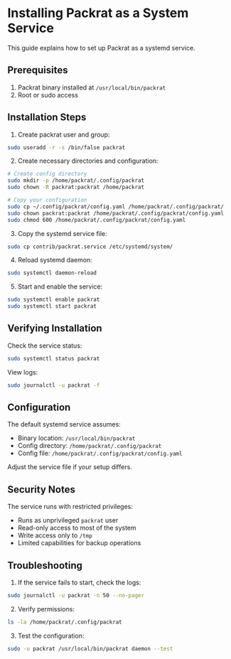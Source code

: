 # Installing Packrat as a System Service

This guide explains how to set up Packrat as a systemd service.

## Prerequisites

1. Packrat binary installed at `/usr/local/bin/packrat`
2. Root or sudo access

## Installation Steps

1. Create packrat user and group:
```bash
sudo useradd -r -s /bin/false packrat
```

2. Create necessary directories and configuration:
```bash
# Create config directory
sudo mkdir -p /home/packrat/.config/packrat
sudo chown -R packrat:packrat /home/packrat

# Copy your configuration
sudo cp ~/.config/packrat/config.yaml /home/packrat/.config/packrat/
sudo chown packrat:packrat /home/packrat/.config/packrat/config.yaml
sudo chmod 600 /home/packrat/.config/packrat/config.yaml
```

3. Copy the systemd service file:
```bash
sudo cp contrib/packrat.service /etc/systemd/system/
```

4. Reload systemd daemon:
```bash
sudo systemctl daemon-reload
```

5. Start and enable the service:
```bash
sudo systemctl enable packrat
sudo systemctl start packrat
```

## Verifying Installation

Check the service status:
```bash
sudo systemctl status packrat
```

View logs:
```bash
sudo journalctl -u packrat -f
```

## Configuration

The default systemd service assumes:
- Binary location: `/usr/local/bin/packrat`
- Config directory: `/home/packrat/.config/packrat`
- Config file: `/home/packrat/.config/packrat/config.yaml`

Adjust the service file if your setup differs.

## Security Notes

The service runs with restricted privileges:
- Runs as unprivileged `packrat` user
- Read-only access to most of the system
- Write access only to `/tmp`
- Limited capabilities for backup operations

## Troubleshooting

1. If the service fails to start, check the logs:
```bash
sudo journalctl -u packrat -n 50 --no-pager
```

2. Verify permissions:
```bash
ls -la /home/packrat/.config/packrat
```

3. Test the configuration:
```bash
sudo -u packrat /usr/local/bin/packrat daemon --test
``` 